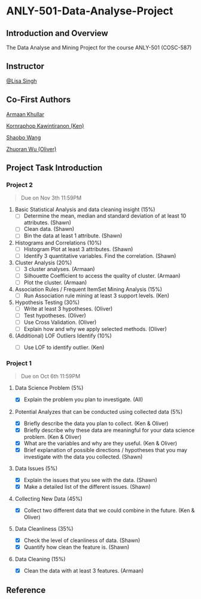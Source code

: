 # ANLY-501-Data-Analyse-Project

## Introduction and Overview
The Data Analyse and Mining Project for the course ANLY-501 (COSC-587)

## Instructor
[@Lisa Singh](http://people.cs.georgetown.edu/~singh/)

## Co-First Authors

[Armaan Khullar](https://github.com/ark317)

[Kornraphop Kawintiranon (Ken)](https://github.com/kornosk)

[Shaobo Wang](https://github.com/sw1001)

[Zhuoran Wu (Oliver)](https://github.com/WuZhuoran)

## Project Task Introduction

### Project 2
> Due on Nov 3th 11:59PM

1. Basic Statistical Analysis and data cleaning insight (15%)
    - [ ] Determine the mean, median and standard deviation of at least 10 attributes. (Shawn)
    - [ ] Clean data. (Shawn)
    - [ ] Bin the data at least 1 attribute. (Shawn)
2. Histograms and Correlations (10%)
    - [ ] Histogram Plot at least 3 attributes. (Shawn)
    - [ ] Identify 3 quantitative variables. Find the correlation. (Shawn)
3. Cluster Analysis (20%)
    - [ ] 3 cluster analyses. (Armaan)
    - [ ] Silhouette Coefficient to access the quality of cluster. (Armaan)
    - [ ] Plot the cluster. (Armaan)
4. Association Rules / Frequent ItemSet Mining Analysis (15%)
    - [ ] Run Association rule mining at least 3 support levels. (Ken)
5. Hypothesis Testing (30%)
    - [ ] Write at least 3 hypotheses. (Oliver)
    - [ ] Test hypotheses. (Oliver)
    - [ ] Use Cross Validation. (Oliver)
    - [ ] Explain how and why we apply selected methods. (Oliver)
6. (Additional) LOF Outliers Identify (10%)
    - [ ] Use LOF to identify outlier. (Ken)


### Project 1
> Due on Oct 6th 11:59PM

1. Data Science Problem (5%)

    - [x] Explain the problem you plan to investigate. (All)

2. Potential Analyzes that can be conducted using collected data (5%)
    - [x] Briefly describe the data you plan to collect. (Ken & Oliver)
    - [x] Briefly describe why these data are meaningful for your data science problem. (Ken & Oliver)
    - [x] What are the variables and why are they useful. (Ken & Oliver)
    - [x] Brief explanation of possible directions / hypotheses that you may investigate with the data you collected. (Shawn)
3. Data Issues (5%)
    - [x] Explain the issues that you see with the data. (Shawn)
    - [x] Make a detailed list of the different issues. (Shawn)
4. Collecting New Data (45%)
    - [x] Collect two different data that we could combine in the future. (Ken & Oliver)
5. Data Cleanliness (35%)
    - [x] Check the level of cleanliness of data. (Shawn)
    - [x] Quantify how clean the feature is. (Shawn)
6. Data Cleaning (15%)
    - [x] Clean the data with at least 3 features. (Armaan)

## Reference
